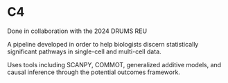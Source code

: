 # C4

Done in collaboration with the 2024 DRUMS REU

A pipeline developed in order to help biologists discern statistically significant pathways in single-cell and multi-cell data.

Uses tools including SCANPY, COMMOT, generalized additive models, and causal inference through the potential outcomes framework.

